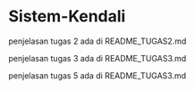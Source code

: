 # Sistem-Kendali

penjelasan tugas 2 ada di README_TUGAS2.md 

penjelasan tugas 3 ada di README_TUGAS3.md

penjelasan tugas 5 ada di README_TUGAS3.md
